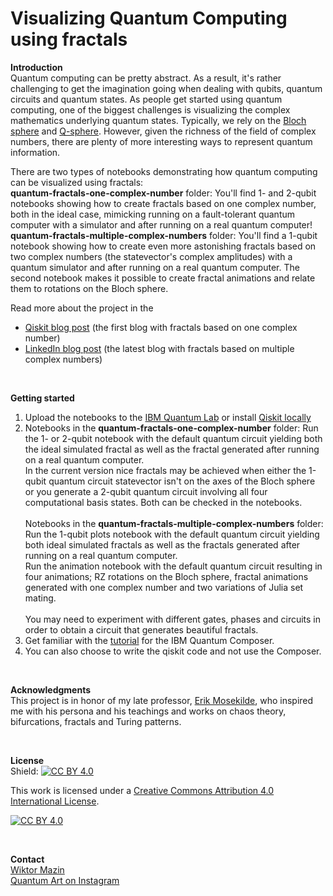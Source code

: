# Visualizing Quantum Computing using fractals

**Introduction**
<br />
Quantum computing can be pretty abstract. As a result, it's rather challenging to get the imagination going when dealing with qubits, quantum circuits and quantum states. As people get started using quantum computing, one of the biggest challenges is visualizing the complex mathematics underlying quantum states. Typically, we rely on the [Bloch sphere](https://qiskit.org/textbook/ch-states/representing-qubit-states.html#bloch-sphere) and [Q-sphere](https://quantum-computing.ibm.com/composer/docs/iqx/visualizations#q-sphere-view). However, given the richness of the field of complex numbers, there are plenty of more interesting ways to represent quantum information.<br />

There are two types of notebooks demonstrating how quantum computing can be visualized using fractals: <br />
<b>quantum-fractals-one-complex-number</b> folder: You'll find 1- and 2-qubit notebooks showing how to create fractals based on one complex number, both in the ideal case, mimicking running on a fault-tolerant quantum computer with a simulator and after running on a real quantum computer! <br />
<b>quantum-fractals-multiple-complex-numbers</b> folder: You'll find a 1-qubit notebook showing how to create even more astonishing fractals based on two complex numbers (the statevector's complex amplitudes) with a quantum simulator and after running on a real quantum computer. The second notebook makes it possible to create fractal animations and relate them to rotations on the Bloch sphere.<br /> 

Read more about the project in the<br />
* [Qiskit blog post](https://qisk.it/3NayT1G) (the first blog with fractals based on one complex number)
* [LinkedIn blog post](https://www.linkedin.com/pulse/create-new-fractal-art-animations-wiktor-mazin-phd-mmt/) (the latest blog with fractals based on multiple complex numbers)
  
<br />


**Getting started**
1. Upload the notebooks to the [IBM Quantum Lab](https://quantum-computing.ibm.com/) or install [Qiskit locally](https://qiskit.org/documentation/getting_started.html) 
2. Notebooks in the <b>quantum-fractals-one-complex-number</b> folder: Run the 1- or 2-qubit notebook with the default quantum circuit yielding both the ideal simulated fractal as well as the fractal generated after running on a real quantum computer. <br />
In the current version nice fractals may be achieved when either the 1-qubit quantum circuit statevector isn't on the axes of the Bloch sphere or you generate a 2-qubit quantum circuit involving all four computational basis states. Both can be checked in the notebooks. <br /> <br />
Notebooks in the <b>quantum-fractals-multiple-complex-numbers</b> folder: Run the 1-qubit plots notebook with the default quantum circuit yielding both ideal simulated fractals as well as the fractals generated after running on a real quantum computer.<br />
Run the animation notebook with the default quantum circuit resulting in four animations; RZ rotations on the Bloch sphere, fractal animations generated with one complex number and two variations of Julia set mating.<br /><br />
You may need to experiment with different gates, phases and circuits in order to obtain a circuit that generates beautiful fractals. <br />
3. Get familiar with the [tutorial](https://quantum-computing.ibm.com/composer/docs/iqx/) for the IBM Quantum Composer. 
4. You can also choose to write the qiskit code and not use the Composer.

<br />

**Acknowledgments**
<br />
This project is in honor of my late professor, [Erik Mosekilde](https://www.researchgate.net/profile/Erik-Mosekilde), who inspired me with his persona and his teachings and works on chaos theory, bifurcations, fractals and Turing patterns.

<br />

**License**
<br />
Shield: [![CC BY 4.0][cc-by-shield]][cc-by]

This work is licensed under a
[Creative Commons Attribution 4.0 International License][cc-by].

[![CC BY 4.0][cc-by-image]][cc-by]

[cc-by]: http://creativecommons.org/licenses/by/4.0/
[cc-by-image]: https://i.creativecommons.org/l/by/4.0/88x31.png
[cc-by-shield]: https://img.shields.io/badge/License-CC%20BY%204.0-lightgrey.svg

<br />

**Contact**
<br />
[Wiktor Mazin](https://www.linkedin.com/in/wiktor-mazin-phd-emba-062321/)
<br />
[Quantum Art on Instagram](https://www.instagram.com/wiktormazin_quantum_art/)



